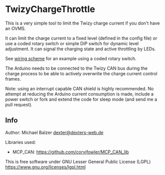 # TwizyChargeThrottle

This is a very simple tool to limit the Twizy charge current if you don't have an OVMS.

It can limit the charge current to a fixed level (defined in the config file) or use a
coded rotary switch or simple DIP switch for dynamic level adjustment. It can signal
the charging state and active throttling by LEDs.

See [wiring scheme](extras/Wiring.pdf) for an example using a coded rotary switch.

The Arduino needs to be connected to the Twizy CAN bus during the charge process to be able
to actively overwrite the charge current control frames.

Note: using an interrupt capable CAN shield is highly recommended. No attempt at
reducing the Arduino current consumption is made, include a power switch or fork and
extend the code for sleep mode (and send me a pull request).


## Info

Author: Michael Balzer <dexter@dexters-web.de>

Libraries used:
  - MCP_CAN: https://github.com/coryjfowler/MCP_CAN_lib

This is free software under GNU Lesser General Public License (LGPL)
https://www.gnu.org/licenses/lgpl.html
